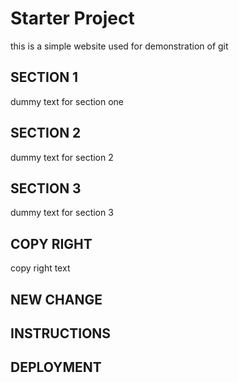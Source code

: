 # Starter Project
 this is a simple website used for demonstration of git 
## SECTION 1
dummy text for section one 
## SECTION 2
dummy text for section 2
## SECTION 3
dummy text for section 3
## COPY RIGHT
copy right text
## NEW CHANGE

## INSTRUCTIONS
## DEPLOYMENT

